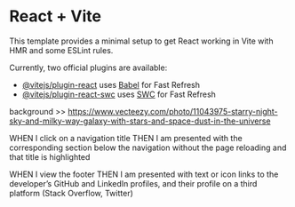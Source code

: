 # React + Vite

This template provides a minimal setup to get React working in Vite with HMR and some ESLint rules.

Currently, two official plugins are available:

- [@vitejs/plugin-react](https://github.com/vitejs/vite-plugin-react/blob/main/packages/plugin-react/README.md) uses [Babel](https://babeljs.io/) for Fast Refresh
- [@vitejs/plugin-react-swc](https://github.com/vitejs/vite-plugin-react-swc) uses [SWC](https://swc.rs/) for Fast Refresh


background >> https://www.vecteezy.com/photo/11043975-starry-night-sky-and-milky-way-galaxy-with-stars-and-space-dust-in-the-universe


WHEN I click on a navigation title
THEN I am presented with the corresponding section below the navigation without the page reloading and that title is highlighted

WHEN I view the footer
THEN I am presented with text or icon links to the developer’s GitHub and LinkedIn profiles, and their profile on a third platform (Stack Overflow, Twitter) 